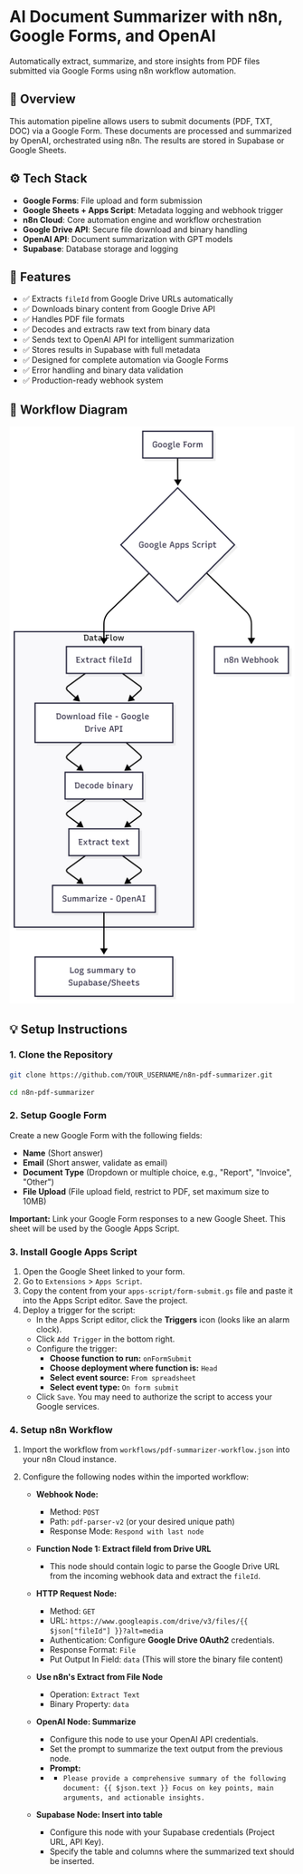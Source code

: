 # AI Document Summarizer with n8n, Google Forms, and OpenAI

Automatically extract, summarize, and store insights from PDF files submitted via Google Forms using n8n workflow automation.

## 🧪 Overview
This automation pipeline allows users to submit documents (PDF, TXT, DOC) via a Google Form. These documents are processed and summarized by OpenAI, orchestrated using n8n. The results are stored in Supabase or Google Sheets.

## ⚙️ Tech Stack
- **Google Forms**: File upload and form submission
- **Google Sheets + Apps Script**: Metadata logging and webhook trigger
- **n8n Cloud**: Core automation engine and workflow orchestration
- **Google Drive API**: Secure file download and binary handling
- **OpenAI API**: Document summarization with GPT models
- **Supabase**: Database storage and logging

## 📆 Features
- ✅ Extracts `fileId` from Google Drive URLs automatically
- ✅ Downloads binary content from Google Drive API
- ✅ Handles PDF file formats
- ✅ Decodes and extracts raw text from binary data
- ✅ Sends text to OpenAI API for intelligent summarization
- ✅ Stores results in Supabase with full metadata
- ✅ Designed for complete automation via Google Forms
- ✅ Error handling and binary data validation
- ✅ Production-ready webhook system


## 🚀 Workflow Diagram
![Workflow Diagram](assets/workflow-diagram.png)


## 💡 Setup Instructions

### 1. Clone the Repository
```bash
git clone https://github.com/YOUR_USERNAME/n8n-pdf-summarizer.git
```
```bash
cd n8n-pdf-summarizer
```
### 2. Setup Google Form
Create a new Google Form with the following fields:
* **Name** (Short answer)
* **Email** (Short answer, validate as email)
* **Document Type** (Dropdown or multiple choice, e.g., "Report", "Invoice", "Other")
* **File Upload** (File upload field, restrict to PDF, set maximum size to 10MB)
  
**Important:** Link your Google Form responses to a new Google Sheet. This sheet will be used by the Google Apps Script.


### 3. Install Google Apps Script
1.  Open the Google Sheet linked to your form.
2.  Go to `Extensions` > `Apps Script`.
3.  Copy the content from your `apps-script/form-submit.gs` file and paste it into the Apps Script editor. Save the project.
4.  Deploy a trigger for the script:
    * In the Apps Script editor, click the **Triggers** icon (looks like an alarm clock).
    * Click `Add Trigger` in the bottom right.
    * Configure the trigger:
        * **Choose function to run:** `onFormSubmit`
        * **Choose deployment where function is:** `Head`
        * **Select event source:** `From spreadsheet`
        * **Select event type:** `On form submit`
    * Click `Save`. You may need to authorize the script to access your Google services.

### 4. Setup n8n Workflow
1.  Import the workflow from `workflows/pdf-summarizer-workflow.json` into your n8n Cloud instance.
2.  Configure the following nodes within the imported workflow:

    * **Webhook Node:**
        * Method: `POST`
        * Path: `pdf-parser-v2` (or your desired unique path)
        * Response Mode: `Respond with last node`

    * **Function Node 1: Extract fileId from Drive URL**
        * This node should contain logic to parse the Google Drive URL from the incoming webhook data and extract the `fileId`.

    * **HTTP Request Node:**
        * Method: `GET`
        * URL: `https://www.googleapis.com/drive/v3/files/{{ $json["fileId"] }}?alt=media`
        * Authentication: Configure **Google Drive OAuth2** credentials.
        * Response Format: `File`
        * Put Output In Field: `data` (This will store the binary file content)

    * **Use n8n's Extract from File Node**
        * Operation: `Extract Text`
        * Binary Property: `data`

    * **OpenAI Node: Summarize**
        * Configure this node to use your OpenAI API credentials.
        * Set the prompt to summarize the text output from the previous node.
        * **Prompt:**
        * * `Please provide a comprehensive summary of the following document:
            {{ $json.text }}
            Focus on key points, main arguments, and actionable insights.`

    * **Supabase Node: Insert into table**
        * Configure this node with your Supabase credentials (Project URL, API Key).
        * Specify the table and columns where the summarized text should be inserted.